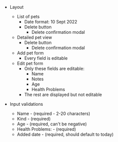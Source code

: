 * Layout
  * List of pets
    * Date format: 10 Sept 2022
    * Delete button
      * Delete confirmation modal
  * Detailed pet view
    * Delete button
      * Delete confirmation modal
  * Add pet form
    * Every field is editable
  * Edit pet form
    * Only these fields are editable:
      * Name
      * Notes
      * Age
      * Health Problems
    * The rest are displayed but not editable

* Input validations
  * Name - (required - 2-20 characters)
  * Kind - (required)
  * Age - (required, can't be negative)
  * Health Problems: - (required)
  * Added date - (required, should default to today)
